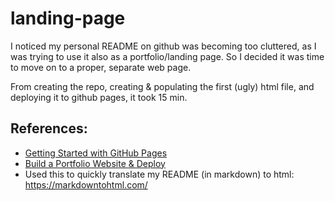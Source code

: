 # landing-page

I noticed my personal README on github was becoming too cluttered, as I was trying to use it also as a portfolio/landing page. So I decided it was time to move on to a proper, separate web page.

From creating the repo, creating & populating the first (ugly) html file, and deploying it to github pages, it took 15 min.


## References:
- [Getting Started with GitHub Pages](https://www.youtube.com/watch?v=QyFcl_Fba-k)
- [Build a Portfolio Website & Deploy](https://www.youtube.com/watch?v=r_hYR53r61M&list=WL&index=1&t=581s)
- Used this to quickly translate my README (in markdown) to html: https://markdowntohtml.com/